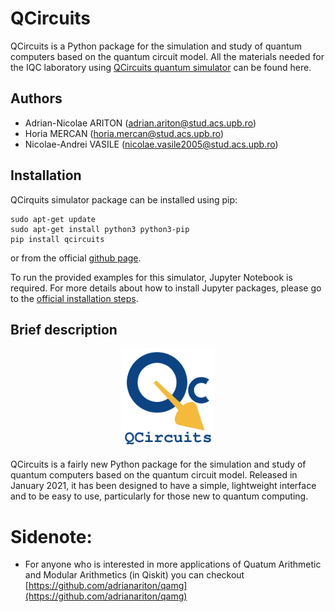 # QCircuits

QCircuits is a Python package for the simulation and study of quantum computers based on the quantum circuit model. All the materials needed for the IQC laboratory using [QCircuits quantum simulator](http://www.awebb.info/qcircuits/index.html#) can be found here.

## Authors

* Adrian-Nicolae ARITON (adrian.ariton@stud.acs.upb.ro)
* Horia MERCAN (horia.mercan@stud.acs.upb.ro)
* Nicolae-Andrei VASILE (nicolae.vasile2005@stud.acs.upb.ro)

## Installation

QCirquits simulator package can be installed using pip:

```
sudo apt-get update
sudo apt-get install python3 python3-pip
pip install qcircuits
```

or from the official [github page](github.com/grey-area/qcircuits).

To run the  provided examples for this simulator, Jupyter Notebook is required. For more details about how to install Jupyter packages, please go to the [official installation steps](https://jupyter.org/install).

## Brief description

<p align="center">
	<img width="150" hieght="150" src="/assets/images/QCircuits.png">
</p>

QCircuits is a fairly new Python package for the simulation and study of quantum computers based on the quantum circuit model. Released in January 2021, it has been designed to have a simple, lightweight interface and to be easy to use, particularly for those new to quantum computing. 



# Sidenote:
- For anyone who is interested in more applications of Quatum Arithmetic and Modular Arithmetics (in Qiskit) you can checkout [https://github.com/adrianariton/qamg](https://github.com/adrianariton/qamg)

